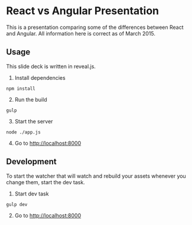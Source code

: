 # React vs Angular Presentation
This is a presentation comparing some of the differences between React and Angular.  All information here is correct as of March 2015.

## Usage
This slide deck is written in reveal.js.  

1.  Install dependencies
  ```shell
  npm install
  ```

2.  Run the build

  ```shell
  gulp
  ```
3.  Start the server

  ```shell
  node ./app.js
  ```  

4.  Go to [http://localhost:8000](http://localhost:8000)

## Development
To start the watcher that will watch and rebuild your assets whenever you change them, start the dev task.

1.  Start dev task

  ```shell
  gulp dev
  ```
  
2.  Go to [http://localhost:8000](http://localhost:8000)
